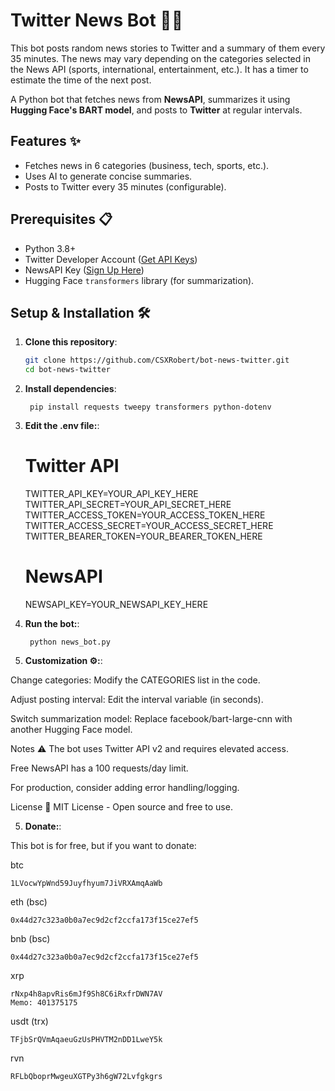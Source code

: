 # Twitter News Bot 🤖📰

This bot posts random news stories to Twitter and a summary of them every 35 minutes. The news may vary depending on the categories selected in the News API (sports, international, entertainment, etc.). It has a timer to estimate the time of the next post.

A Python bot that fetches news from **NewsAPI**, summarizes it using **Hugging Face's BART model**, and posts to **Twitter** at regular intervals.

## Features ✨
- Fetches news in 6 categories (business, tech, sports, etc.).
- Uses AI to generate concise summaries.
- Posts to Twitter every 35 minutes (configurable).

## Prerequisites 📋
- Python 3.8+
- Twitter Developer Account ([Get API Keys](https://developer.twitter.com/))
- NewsAPI Key ([Sign Up Here](https://newsapi.org/))
- Hugging Face `transformers` library (for summarization).

## Setup & Installation 🛠️

1. **Clone this repository**:
   ```bash
   git clone https://github.com/CSXRobert/bot-news-twitter.git
   cd bot-news-twitter


2. **Install dependencies**:

		pip install requests tweepy transformers python-dotenv


3. **Edit the .env file:**:
	
 	# Twitter API
	TWITTER_API_KEY=YOUR_API_KEY_HERE
	TWITTER_API_SECRET=YOUR_API_SECRET_HERE
	TWITTER_ACCESS_TOKEN=YOUR_ACCESS_TOKEN_HERE
	TWITTER_ACCESS_SECRET=YOUR_ACCESS_SECRET_HERE
	TWITTER_BEARER_TOKEN=YOUR_BEARER_TOKEN_HERE
	# NewsAPI
	NEWSAPI_KEY=YOUR_NEWSAPI_KEY_HERE


5. **Run the bot:**:

		python news_bot.py


7. **Customization ⚙️:**:

Change categories: Modify the CATEGORIES list in the code.

Adjust posting interval: Edit the interval variable (in seconds).

Switch summarization model: Replace facebook/bart-large-cnn with another Hugging Face model.

Notes ⚠️
The bot uses Twitter API v2 and requires elevated access.

Free NewsAPI has a 100 requests/day limit.

For production, consider adding error handling/logging.

License 📄
MIT License - Open source and free to use.


5. **Donate:**:

This bot is for free, but if you want to donate:

btc

	1LVocwYpWnd59Juyfhyum7JiVRXAmqAaWb

eth (bsc)

	0x44d27c323a0b0a7ec9d2cf2ccfa173f15ce27ef5

bnb (bsc)

	0x44d27c323a0b0a7ec9d2cf2ccfa173f15ce27ef5

xrp

	rNxp4h8apvRis6mJf9Sh8C6iRxfrDWN7AV
	Memo: 401375175

usdt (trx)

	TFjbSrQVmAqaeuGzUsPHVTM2nDD1LweY5k

rvn

	RFLbQboprMwgeuXGTPy3h6gW72Lvfgkgrs
